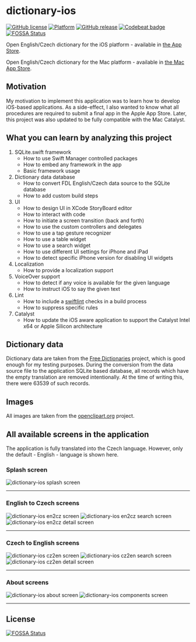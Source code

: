 # dictionary-ios

[![GitHub license](https://img.shields.io/badge/license-MIT-lightgrey.svg)](https://raw.githubusercontent.com/vookimedlo/dictionary-ios/master/LICENSE) 
[![Platform](https://img.shields.io/badge/platforms-iOS%2014.2|MacOS%2011.0.1%2B-ff69b4.svg)](https://img.shields.io/badge/platforms-iOS%2014.2|MacOS%2011.0.1%2B-ff69b4.svg)
[![GitHub release](https://img.shields.io/github/release/vookimedlo/dictionary-ios.svg?label=latest%20release)](https://github.com/vookimedlo/dictionary-ios/releases/latest)
[![Codebeat badge](https://codebeat.co/badges/f8715d72-0ed9-4685-b160-36c1be6605f6)](https://codebeat.co/projects/github-com-vookimedlo-dictionary-ios-master)
[![FOSSA Status](https://app.fossa.io/api/projects/git%2Bgithub.com%2Fvookimedlo%2Fdictionary-ios.svg?type=shield)](https://app.fossa.io/projects/git%2Bgithub.com%2Fvookimedlo%2Fdictionary-ios?ref=badge_shield)

Open English/Czech dictionary for the iOS platform - available in [the App Store][5].

Open English/Czech dictionary for the Mac platform - available in [the Mac App Store][6].

## Motivation
My motivation to implement this application was to learn how to develop iOS-based applications. As a side-effect, I also wanted to know what all procedures are required to submit a final app in the Apple App Store. Later, this project was also updated to be fully compatible with the Mac Catalyst.

## What you can learn by analyzing this project

1) SQLite.swift framework
   - How to use Swift Manager controlled packages
   - How to embed any framework in the app 
   - Basic framework usage
2) Dictionary data database
   - How to convert FDL English/Czech data source to the SQLite database
   - How to add custom build steps
3) UI
   - How to design UI in XCode StoryBoard editor
   - How to interact with code
   - How to initiate a screen transition (back and forth)
   - How to use the custom controllers and delegates
   - How to use a tap gesture recognizer
   - How to use a table widget
   - How to use a search widget
   - How to use different UI settings for iPhone and iPad
   - How to detect specific iPhone version for disabling UI widgets
4) Localization
   - How to provide a localization support
5) VoiceOver support
   - How to detect if any voice is available for the given language
   - How to instruct iOS to say the given text
6) Lint
   - How to include a [swiftlint][2] checks in a build process
   - How to suppress specific rules
7) Catalyst
   - How to update the iOS aware application to support the Catalyst Intel x64 or Apple Silicon architecture

## Dictionary data
Dictionary data are taken from the [Free Dictionaries][3] project, which is good enough for my testing purposes.
During the conversion from the data source file to the application SQLite based database, all records which have the empty
translation are removed intentionally. At the time of writing this, there were 63539 of such records.

## Images
All images are taken from the [openclipart.org][4] project.

## All available screens in the application

The application is fully translated into the Czech language. However, only the default - English - language is shown here.

### Splash screen
![dictionary-ios splash screen](doc/images/dictionary-ios-encz-splash.png?raw=true "") 

----

### English to Czech screens
![dictionary-ios en2cz screen](doc/images/dictionary-ios-encz-en2cz.png?raw=true "")
![dictionary-ios en2cz search screen](doc/images/dictionary-ios-encz-en2cz-search.png?raw=true "")
![dictionary-ios en2cz detail screen](doc/images/dictionary-ios-encz-en2cz-detail.png?raw=true "")

----

### Czech to English screens
![dictionary-ios cz2en screen](doc/images/dictionary-ios-encz-cz2en.png?raw=true "")
![dictionary-ios cz2en search screen](doc/images/dictionary-ios-encz-cz2en-search.png?raw=true "")
![dictionary-ios cz2en detail screen](doc/images/dictionary-ios-encz-cz2en-detail.png?raw=true "")

----

### About screens
![dictionary-ios about screen](doc/images/dictionary-ios-encz-about.png?raw=true "")
![dictionary-ios components screen](doc/images/dictionary-ios-encz-components.png?raw=true "")

----


[1]: https://github.com/vookimedlo/dictionary-ios
[2]: https://github.com/realm/SwiftLint
[3]: https://github.com/svobodneslovniky/svobodneslovniky
[4]: https://openclipart.org/
[5]: https://apps.apple.com/us/app/dictionary-english-czech/id1468782740?ls=1
[6]: https://apps.apple.com/us/app/dictionary-english-czech/id1485464273?ls=1


## License
[![FOSSA Status](https://app.fossa.io/api/projects/git%2Bgithub.com%2Fvookimedlo%2Fdictionary-ios.svg?type=large)](https://app.fossa.io/projects/git%2Bgithub.com%2Fvookimedlo%2Fdictionary-ios?ref=badge_large)

